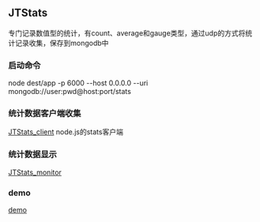 ## JTStats

专门记录数值型的统计，有count、average和gauge类型，通过udp的方式将统计记录收集，保存到mongodb中


### 启动命令


node dest/app -p 6000 --host 0.0.0.0 --uri mongodb://user:pwd@host:port/stats



### 统计数据客户端收集

[JTStats_client](https://github.com/vicanso/jtstats_client) node.js的stats客户端


### 统计数据显示

[JTStats_monitor](https://github.com/vicanso/jtstats_monitor)


### demo

[demo](http://vicanso.github.io/jtstats/)
